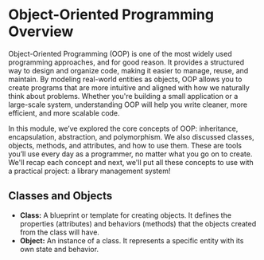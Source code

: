 # Object-Oriented Programming Overview
Object-Oriented Programming (OOP) is one of the most widely used programming approaches, and for good reason. It provides a structured way to design and organize code, making it easier to manage, reuse, and maintain. By modeling real-world entities as objects, OOP allows you to create programs that are more intuitive and aligned with how we naturally think about problems. Whether you're building a small application or a large-scale system, understanding OOP will help you write cleaner, more efficient, and more scalable code.

In this module, we’ve explored the core concepts of OOP: inheritance, encapsulation, abstraction, and polymorphism. We also discussed classes, objects, methods, and attributes, and how to use them. These are tools you’ll use every day as a programmer, no matter what you go on to create. We'll recap each concept and next, we'll put all these concepts to use with a practical project: a library management system!

## Classes and Objects
- **Class:** A blueprint or template for creating objects. It defines the properties (attributes) and behaviors (methods) that the objects created from the class will have.
- **Object:** An instance of a class. It represents a specific entity with its own state and behavior.